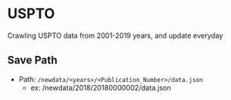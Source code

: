 # USPTO
Crawling USPTO data from 2001-2019 years, and update everyday
## Save Path
* Path: `/newdata/<years>/<Publication_Number>/data.json`
	* ex: /newdata/2018/20180000002/data.json